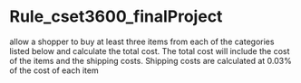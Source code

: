 # Rule_cset3600_finalProject
allow a shopper to buy at least three items from each of 
the categories listed below and calculate the total cost. The total
cost will include the cost of the items and the shipping costs. 
Shipping costs are calculated at 0.03% of the cost of each item
